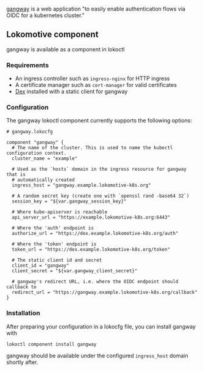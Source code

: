 [gangway](https://github.com/heptiolabs/gangway) is a web application
"to easily enable authentication flows via OIDC for a kubernetes cluster."

## Lokomotive component

gangway is available as a component in lokoctl

### Requirements

* An ingress controller such as `ingress-nginx` for HTTP ingress
* A certificate manager such as `cert-manager` for valid certificates
* [Dex](dex.md) installed with a static client for gangway

### Configuration

The gangway lokoctl component currently supports the following options:

```
# gangway.lokocfg

component "gangway" {
  # The name of the cluster. This is used to name the kubectl configuration context.
  cluster_name = "example"

  # Used as the `hosts` domain in the ingress resource for gangway that is
  # automatically created
  ingress_host = "gangway.example.lokomotive-k8s.org"

  # A random secret key (create one with `openssl rand -base64 32`)
  session_key = "${var.gangway_session_key}"

  # Where kube-apiserver is reachable
  api_server_url = "https://example.lokomotive-k8s.org:6443"

  # Where the 'auth' endpoint is
  authorize_url = "https://dex.example.lokomotive-k8s.org/auth"

  # Where the 'token' endpoint is
  token_url = "https://dex.example.lokomotive-k8s.org/token"

  # The static client id and secret
  client_id = "gangway"
  client_secret = "${var.gangway_client_secret}"

  # gangway's redirect URL, i.e. where the OIDC endpoint should callback to
  redirect_url = "https://gangway.example.lokomotive-k8s.org/callback"
}
```

### Installation

After preparing your configuration in a lokocfg file, you can install
gangway with

```
lokoctl component install gangway
```

gangway should be available under the configured `ingress_host` domain
shortly after.
